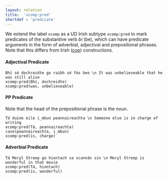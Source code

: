 ```yaml
---
layout: relation
title:  'xcomp:pred'
shortdef : 'predicate'
---
```


We extend the label `xcomp` as a UD Irish subtype `xcomp:pred` to mark predicates of the substantive verb _bí_ (be), which can have predicate arguments in the form of adverbial, adjectival and prepositional phrases.
Note that this differs from Irish ([cop]()) constructions. 

#### Adjectival Predicate
~~~ sdparse
Bhí sé dochreidte go raibh sé fós beo \n It was unbelieveable that he was still alive
xcomp:pred(Bhí, dochreidte)
xcomp:pred(was, unbelieveable)
~~~

#### PP Predicate
Note that the head of the prepositional phrase is the noun.

~~~ sdparse
Tá duine eile i_mbun peannaireachta \n Someone else is in charge of writing
xcomp:pred(Tá, peannaireachta)
case(peannaireachta, i_mbun)
xcomp:pred(is, charge)
~~~


#### Adverbial Predicate
~~~ sdparse
Tá Meryl Streep go hiontach sa scannán sin \n Meryl Streep is wonderful in that movie
xcomp:pred(Tá, hiontach)
xcomp:pred(is, wonderful)
~~~







